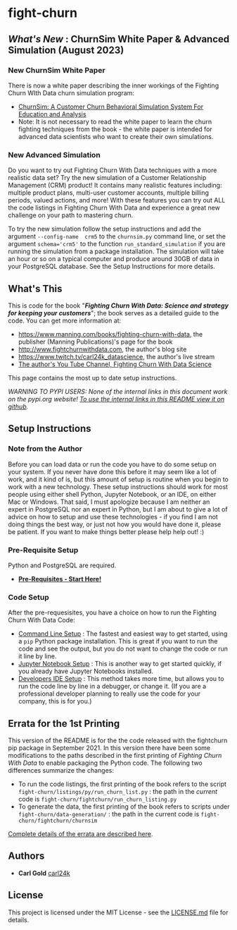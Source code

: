 

# fight-churn


<a name="top"/>

## **_What's New_ : ChurnSim White Paper & Advanced Simulation (August 2023)**

### New ChurnSim White Paper
There is now a white paper describing the inner workings of the Fighting Churn 
WIth Data churn simulation program:
* [ChurnSim: A Customer Churn Behavioral Simulation System For Education and Analysis](https://papers.ssrn.com/sol3/papers.cfm?abstract_id=4540160)
* Note: It is not necessary to read the white paper to learn the churn fighting techniques from the 
  book - the white paper is intended for advanced data scientists who want to create their own 
  simulations.

### New Advanced Simulation

Do you want to try out Fighting Churn With Data techniques with a more realistic data set? Try the 
new simulation of a Customer Relationship Management (CRM) product! It contains many 
realistic features including: multiple product plans, multi-user 
customer accounts, multiple billing periods, valued actions, and more! With these features you 
can try out ALL the code listings in Fighting Churn With Data and experience a great new 
challenge on your path to mastering churn.

To try the new simulation follow the setup instructions and add the argument `--config-name 
crm5` to the `churnsim.py` command line, or  set the argument `schema='crm5'` to the function 
`run_standard_simulation` if you are running the simulation from a package 
installation. The simulation will take an hour or so on a typical computer and produce around 
30GB of data in your PostgreSQL database. See the Setup Instructions for more details.

## What's This

This is code for the book "***Fighting Churn With Data: Science and strategy for keeping your customers***"; the book serves as a detailed guide to the code.  You can get more information at:

- https://www.manning.com/books/fighting-churn-with-data, the publisher (Manning Publications)'s page for the book
- http://www.fightchurnwithdata.com, the author's blog site
- https://www.twitch.tv/carl24k_datascience, the author's live stream
- [The author's You Tube Channel, Fighting Churn With Data Science](https://www.youtube.com/channel/UCGVh5vcL4AAxErNdqJrr_Sw/featured)

This page contains the most up to date setup instructions.

*WARNING TO PYPI USERS: None of the internal links in this document work on the pypi.org website! [To use the internal links in this README view it on github](https://github.com/carl24k/fight-churn).*


## **Setup Instructions**  


### Note from the Author

Before you can load data or run the code you have to do some setup on your system. If you never have done this before it may seem like a lot of work, and it kind of is, but this amount of setup is routine when you begin to work with a new technology. These  setup instructions should work for most people using either shell Python, Jupyter Notebook, or an IDE, on either Mac or Windows.  That said, I must apologize because I am neither an expert in PostgreSQL nor an expert in Python, but I am about to give a lot of advice on how to setup and use these technologies - if you find I am not doing things the best way, or just not how you would have done it, please be patient.   If you want to make things better please help help out! :)


### Pre-Requisite Setup

Python and PostgreSQL are required.

- [**Pre-Requisites - Start Here!**](./readme_files/prereq.md)

### Code Setup

After the pre-requesisites, you have a choice on how to run the Fighting Churn With Data Code:

- [Command Line Setup](./readme_files/cmdline.md) : The fastest and easiest way to get started, using a `pip` Python package installation. This is great if you want to run the code and see the output, but you do not want to change the code or run it line by line.
- [Jupyter Notebook Setup](readme_files/notebook.md) : This is another way to get started quickly, if you already have Jupyter Notebooks installed.
- [Developers IDE Setup](readme_files/ide.md) : This method takes more time, but allows you to run 
  the code line by line in a debugger, or change it. (If you are a professional developer 
  planning to really use the code for your company, this is for you.)

## Errata for the 1st Printing

This version of the README is for the the code released with the fightchurn pip package in 
September 2021. In this version there have been some modifications to the paths described in the 
first printing of *Fighting Churn With Data* to enable packaging the Python code. The following 
two differences summarize the changes: 

- To run the code listings, the first printing of the book refers  to the script  
  `fight-churn/listings/py/run_churn_list.py` : the path in the *current* code  is 
  `fight-churn/fightchurn/run_churn_listing.py`
- To generate the data, the first printing of the book refers to scripts under 
  `fight-churn/data-generation/` : the path in the current code is `fight-churn/fightchurn/churnsim`

[Complete details of the errata are described here](readme_files/errata.md).


## Authors

* **Carl Gold** [carl24k](https://github.com/carl24k)

## License

This project is licensed under the MIT License - see the [LICENSE.md](LICENSE.md) file for details.
